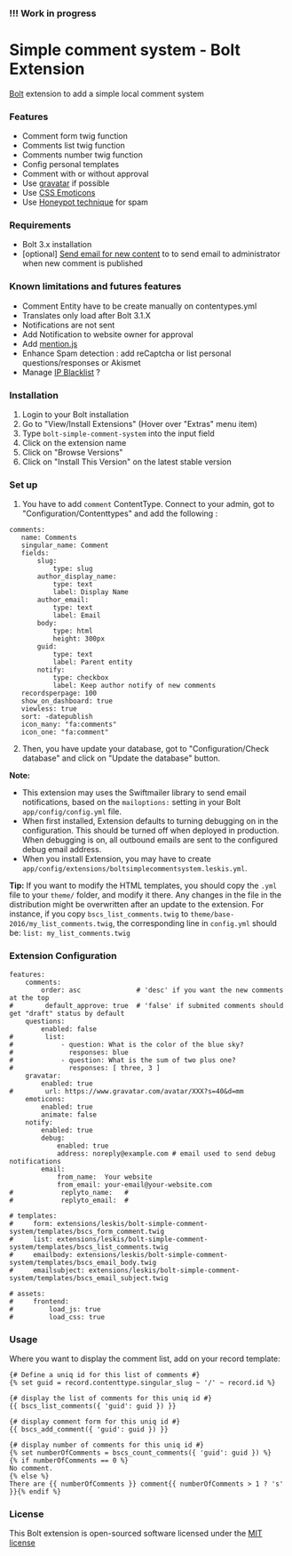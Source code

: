 ### !!! Work in progress

Simple comment system - Bolt Extension
======================================

[Bolt](https://bolt.cm/) extension to add a simple local comment system

### Features
- Comment form twig function
- Comments list twig function
- Comments number twig function
- Config personal templates
- Comment with or without approval
- Use [gravatar](https://fr.gravatar.com/) if possible
- Use [CSS Emoticons](https://os.alfajango.com/css-emoticons/)
- Use [Honeypot technique](http://jennamolby.com/how-to-prevent-form-spam-by-using-the-honeypot-technique/) for spam

### Requirements
- Bolt 3.x installation
- [optional] [Send email for new content](https://github.com/nbehier/bolt-sendemail-fornewcontent) to to send email to administrator when new comment is published

### Known limitations and futures features
- Comment Entity have to be create manually on contentypes.yml
- Translates only load after Bolt 3.1.X
- Notifications are not sent
- Add Notification to website owner for approval
- Add [mention.js](https://github.com/jakiestfu/Mention.js/)
- Enhance Spam detection : add reCaptcha or list personal questions/responses or Akismet
- Manage [IP Blacklist](https://github.com/morrelinko/spam-detector) ?

### Installation
1. Login to your Bolt installation
2. Go to "View/Install Extensions" (Hover over "Extras" menu item)
3. Type `bolt-simple-comment-system` into the input field
4. Click on the extension name
5. Click on "Browse Versions"
6. Click on "Install This Version" on the latest stable version

### Set up
1. You have to add `comment` ContentType. Connect to your admin, got to "Configuration/Contenttypes" and add the following :

 ```(yml)
comments:
    name: Comments
    singular_name: Comment
    fields:
        slug:
            type: slug
        author_display_name:
            type: text
            label: Display Name
        author_email:
            type: text
            label: Email
        body:
            type: html
            height: 300px
        guid:
            type: text
            label: Parent entity
        notify:
            type: checkbox
            label: Keep author notify of new comments
    recordsperpage: 100
    show_on_dashboard: true
    viewless: true
    sort: -datepublish
    icon_many: "fa:comments"
    icon_one: "fa:comment"
 ```

2. Then, you have update your database, got to "Configuration/Check database" and click on "Update the database" button.

**Note:**
- This extension may uses the Swiftmailer library to send email notifications, based on the `mailoptions:` setting in your Bolt `app/config/config.yml` file.
- When first installed, Extension defaults to turning debugging on in the configuration. This should be turned off when deployed in production. When debugging is on, all outbound emails are sent to the configured debug email address.
- When you install Extension, you may have to create `app/config/extensions/boltsimplecommentsystem.leskis.yml`.

**Tip:** If you want to modify the HTML templates, you should copy the `.yml` file to your `theme/` folder, and modify it there. Any changes in the file in the distribution might be overwritten after an update to the extension. For instance, if you copy `bscs_list_comments.twig` to `theme/base-2016/my_list_comments.twig`, the corresponding line in `config.yml` should be: `list: my_list_comments.twig`

### Extension Configuration

```(yml)
features:
    comments:
        order: asc              # 'desc' if you want the new comments at the top
#        default_approve: true  # 'false' if submited comments should get "draft" status by default
    questions:
        enabled: false
#        list:
#            - question: What is the color of the blue sky?
#              responses: blue
#            - question: What is the sum of two plus one?
#              responses: [ three, 3 ]
    gravatar:
        enabled: true
#        url: https://www.gravatar.com/avatar/XXX?s=40&d=mm
    emoticons:
        enabled: true
        animate: false
    notify:
        enabled: true
        debug:
            enabled: true
            address: noreply@example.com # email used to send debug notifications
        email:
            from_name:  Your website
            from_email: your-email@your-website.com
#            replyto_name:   #
#            replyto_email:  #

# templates:
#     form: extensions/leskis/bolt-simple-comment-system/templates/bscs_form_comment.twig
#     list: extensions/leskis/bolt-simple-comment-system/templates/bscs_list_comments.twig
#     emailbody: extensions/leskis/bolt-simple-comment-system/templates/bscs_email_body.twig
#     emailsubject: extensions/leskis/bolt-simple-comment-system/templates/bscs_email_subject.twig

# assets:
#     frontend:
#         load_js: true
#         load_css: true
```

### Usage
Where you want to display the comment list, add on your record template:

```(twig)
{# Define a uniq id for this list of comments #}
{% set guid = record.contenttype.singular_slug ~ '/' ~ record.id %}

{# display the list of comments for this uniq id #}
{{ bscs_list_comments({ 'guid': guid }) }}

{# display comment form for this uniq id #}
{{ bscs_add_comment({ 'guid': guid }) }}

{# display number of comments for this uniq id #}
{% set numberOfComments = bscs_count_comments({ 'guid': guid }) %}
{% if numberOfComments == 0 %}
No comment.
{% else %}
There are {{ numberOfComments }} comment{{ numberOfComments > 1 ? 's' }}{% endif %}

```


### License
This Bolt extension is open-sourced software licensed under the [MIT license](http://opensource.org/licenses/MIT)
